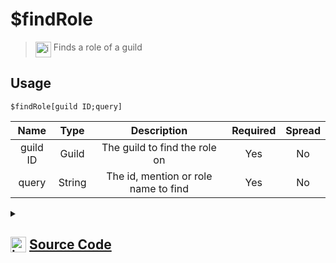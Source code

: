 # $findRole
> <img align="top" src="https://upload.wikimedia.org/wikipedia/commons/thumb/e/e4/Infobox_info_icon.svg/160px-Infobox_info_icon.svg.png?20150409153300" alt="image" width="25" height="auto"> Finds a role of a guild
## Usage
```
$findRole[guild ID;query]
```
| Name | Type | Description | Required | Spread
| :---: | :---: | :---: | :---: | :---: |
guild ID | Guild | The guild to find the role on | Yes | No
query | String | The id, mention or role name to find | Yes | No
<details>
<summary>
    
## <img align="top" src="https://cdn4.iconfinder.com/data/icons/iconsimple-logotypes/512/github-512.png" alt="image" width="25" height="auto">  [Source Code](https://github.com/tryforge/ForgeScript-V2/blob/main/src/native/findRole.ts)
    
</summary>
    
```ts
import { ArgType, CompiledFunction, NativeFunction, Return } from "../structures"

export const RoleMentionCharRegex = /[@<>&]/g

export default new NativeFunction({
    name: "$findRole",
    version: "1.0.0",
    description: "Finds a role of a guild",
    brackets: true,
    args: [
        {
            name: "guild ID",
            description: "The guild to find the role on",
            type: ArgType.Guild,
            rest: false,
            required: true,
        },
        {
            name: "query",
            description: "The id, mention or role name to find",
            rest: false,
            type: ArgType.String,
            required: true,
        },
    ],
    unwrap: true,
    execute(_, [guild, q]) {
        const id = q.replace(RoleMentionCharRegex, "")

        if (CompiledFunction.IdRegex.test(id)) {
            const r = guild.roles.cache.get(id)
            if (r) return this.success(r.id)
        }

        q = q.toLowerCase()

        return this.success(guild.roles.cache.find((x) => x.id === id || x.name.toLowerCase() === q)?.id)
    },
})

```
    
</details>